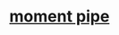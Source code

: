 # [moment pipe](https://medium.com/@ThulzMtetwa/using-moment-js-as-a-pipe-angular-or-ionic-b0a409f4fc04)
